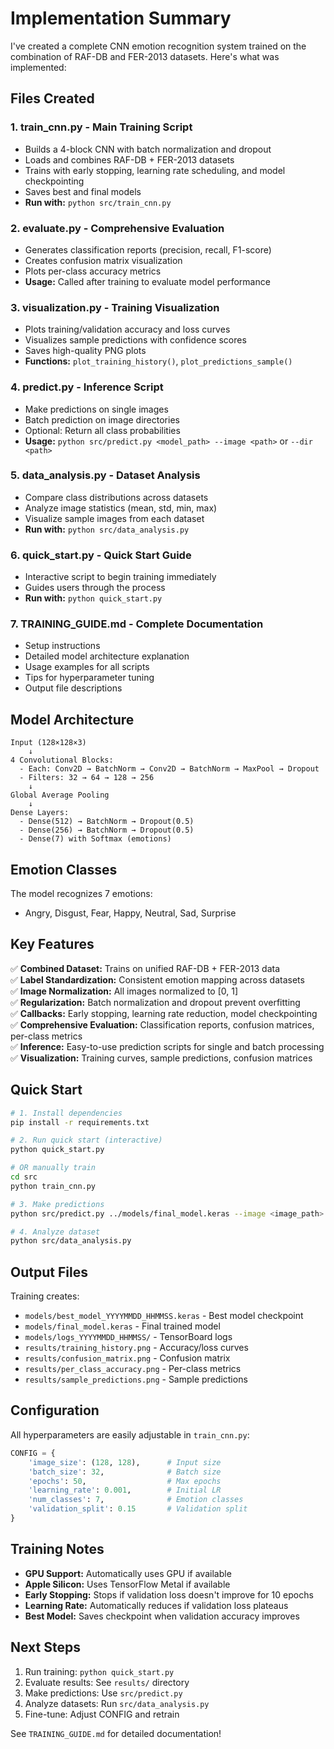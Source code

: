 # Implementation Summary

I've created a complete CNN emotion recognition system trained on the combination of RAF-DB and FER-2013 datasets. Here's what was implemented:

## Files Created

### 1. **train_cnn.py** - Main Training Script
   - Builds a 4-block CNN with batch normalization and dropout
   - Loads and combines RAF-DB + FER-2013 datasets
   - Trains with early stopping, learning rate scheduling, and model checkpointing
   - Saves best and final models
   - **Run with:** `python src/train_cnn.py`

### 2. **evaluate.py** - Comprehensive Evaluation
   - Generates classification reports (precision, recall, F1-score)
   - Creates confusion matrix visualization
   - Plots per-class accuracy metrics
   - **Usage:** Called after training to evaluate model performance

### 3. **visualization.py** - Training Visualization
   - Plots training/validation accuracy and loss curves
   - Visualizes sample predictions with confidence scores
   - Saves high-quality PNG plots
   - **Functions:** `plot_training_history()`, `plot_predictions_sample()`

### 4. **predict.py** - Inference Script
   - Make predictions on single images
   - Batch prediction on image directories
   - Optional: Return all class probabilities
   - **Usage:** `python src/predict.py <model_path> --image <path>` or `--dir <path>`

### 5. **data_analysis.py** - Dataset Analysis
   - Compare class distributions across datasets
   - Analyze image statistics (mean, std, min, max)
   - Visualize sample images from each dataset
   - **Run with:** `python src/data_analysis.py`

### 6. **quick_start.py** - Quick Start Guide
   - Interactive script to begin training immediately
   - Guides users through the process
   - **Run with:** `python quick_start.py`

### 7. **TRAINING_GUIDE.md** - Complete Documentation
   - Setup instructions
   - Detailed model architecture explanation
   - Usage examples for all scripts
   - Tips for hyperparameter tuning
   - Output file descriptions

## Model Architecture

```
Input (128×128×3)
    ↓
4 Convolutional Blocks:
  - Each: Conv2D → BatchNorm → Conv2D → BatchNorm → MaxPool → Dropout
  - Filters: 32 → 64 → 128 → 256
    ↓
Global Average Pooling
    ↓
Dense Layers:
  - Dense(512) → BatchNorm → Dropout(0.5)
  - Dense(256) → BatchNorm → Dropout(0.5)
  - Dense(7) with Softmax (emotions)
```

## Emotion Classes

The model recognizes 7 emotions:
- Angry, Disgust, Fear, Happy, Neutral, Sad, Surprise

## Key Features

✅ **Combined Dataset:** Trains on unified RAF-DB + FER-2013 data  
✅ **Label Standardization:** Consistent emotion mapping across datasets  
✅ **Image Normalization:** All images normalized to [0, 1]  
✅ **Regularization:** Batch normalization and dropout prevent overfitting  
✅ **Callbacks:** Early stopping, learning rate reduction, model checkpointing  
✅ **Comprehensive Evaluation:** Classification reports, confusion matrices, per-class metrics  
✅ **Inference:** Easy-to-use prediction scripts for single and batch processing  
✅ **Visualization:** Training curves, sample predictions, confusion matrices  

## Quick Start

```bash
# 1. Install dependencies
pip install -r requirements.txt

# 2. Run quick start (interactive)
python quick_start.py

# OR manually train
cd src
python train_cnn.py

# 3. Make predictions
python src/predict.py ../models/final_model.keras --image <image_path>

# 4. Analyze dataset
python src/data_analysis.py
```

## Output Files

Training creates:
- `models/best_model_YYYYMMDD_HHMMSS.keras` - Best model checkpoint
- `models/final_model.keras` - Final trained model
- `models/logs_YYYYMMDD_HHMMSS/` - TensorBoard logs
- `results/training_history.png` - Accuracy/loss curves
- `results/confusion_matrix.png` - Confusion matrix
- `results/per_class_accuracy.png` - Per-class metrics
- `results/sample_predictions.png` - Sample predictions

## Configuration

All hyperparameters are easily adjustable in `train_cnn.py`:

```python
CONFIG = {
    'image_size': (128, 128),      # Input size
    'batch_size': 32,              # Batch size
    'epochs': 50,                  # Max epochs
    'learning_rate': 0.001,        # Initial LR
    'num_classes': 7,              # Emotion classes
    'validation_split': 0.15       # Validation split
}
```

## Training Notes

- **GPU Support:** Automatically uses GPU if available
- **Apple Silicon:** Uses TensorFlow Metal if available
- **Early Stopping:** Stops if validation loss doesn't improve for 10 epochs
- **Learning Rate:** Automatically reduces if validation loss plateaus
- **Best Model:** Saves checkpoint when validation accuracy improves

## Next Steps

1. Run training: `python quick_start.py`
2. Evaluate results: See `results/` directory
3. Make predictions: Use `src/predict.py`
4. Analyze datasets: Run `src/data_analysis.py`
5. Fine-tune: Adjust CONFIG and retrain

See `TRAINING_GUIDE.md` for detailed documentation!
